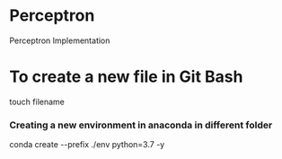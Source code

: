 # Perceptron
Perceptron Implementation

# To create a new file in Git Bash
touch filename

### Creating a new environment in anaconda in different folder
conda create --prefix ./env python=3.7 -y

